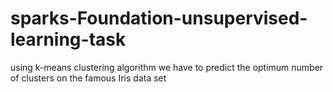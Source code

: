 # sparks-Foundation-unsupervised-learning-task

using k-means clustering algorithm we have to predict the optimum number of clusters on the famous Iris data set
